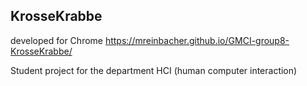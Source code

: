 ## KrosseKrabbe

developed for Chrome
https://mreinbacher.github.io/GMCI-group8-KrosseKrabbe/

Student project for the department HCI (human computer interaction)
